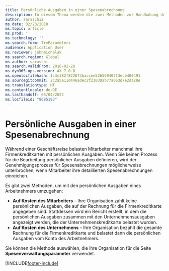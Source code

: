 ```yaml
---
title: Persönliche Ausgaben in einer Spesenabrechnung
description: In diesem Thema werden die zwei Methoden zur Handhabung der persönlichen Spesen einer Arbeitskraft in Microsoft Dynamics 365 Finance erläutert.
author: saraschi2
ms.date: 02/23/2018
ms.topic: article
ms.prod: ''
ms.technology: ''
ms.search.form: TrvParameters
audience: Application User
ms.reviewer: johnmichalak
ms.search.region: Global
ms.author: saraschi
ms.search.validFrom: 2016-02-28
ms.dyn365.ops.version: AX 7.0.0
ms.openlocfilehash: 1c3c382f822673baccee526569402f3ecb400491
ms.sourcegitcommit: 2c2a5a11d446adec2f21030ab77a053d7e2da28e
ms.translationtype: HT
ms.contentlocale: de-DE
ms.lasthandoff: 05/04/2022
ms.locfileid: "8685193"
---
```

# <a name="personal-expenses-on-an-expense-report"></a>Persönliche Ausgaben in einer Spesenabrechnung

Während einer Geschäftsreise belasten Mitarbeiter manchmal ihre Firmenkreditkarten mit persönlichen Ausgaben. Wenn Sie keinen Prozess für die Bearbeitung persönlicher Ausgaben definieren, wird der Genehmigungsprozess für Spesenabrechnungen möglicherweise unterbrochen, wenn Mitarbeiter ihre detaillierten Spesenabrechnungen einreichen. 

Es gibt zwei Methoden, um mit den persönlichen Ausgaben eines Arbeitnehmers umzugehen:

- **Auf Kosten des Mitarbeiters** – Ihre Organisation zahlt keine persönlichen Ausgaben, die auf der Rechnung für die Firmenkreditkarte angegeben sind. Stattdessen wird ein Bericht erstellt, in dem die persönlichen Ausgaben zusammen mit den Unternehmensausgaben angezeigt werden, die der Unternehmenskreditkarte belastet wurden.
- **Auf Kosten des Unternehmens** – Ihre Organisation bezahlt die gesamte Rechnung für die Firmenkreditkarte und belastet dann die persönlichen Ausgaben vom Konto des Arbeitnehmers.

Sie können die Methode auswählen, die Ihre Organisation für die Seite **Spesenverwaltungsparameter** verwendet.


[!INCLUDE[footer-include](../includes/footer-banner.md)]